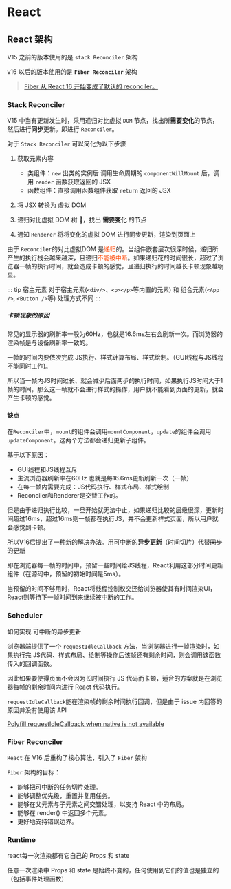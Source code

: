 # React

## React 架构

V15 之前的版本使用的是 `stack Reconciler` 架构   

v16 以后的版本使用的是 **`Fiber Reconciler`** 架构

> [Fiber 从 React 16 开始变成了默认的 reconciler。](https://zh-hans.reactjs.org/docs/codebase-overview.html#fiber-reconciler)

### Stack Reconciler

V15 中当有更新发生时，采用递归对比虚拟 `DOM` 节点，找出所**需要变化**的节点，然后进行**同步**更新。即进行 `Reconciler`。

对于 `Stack Reconciler` 可以简化为以下步骤

  1. 获取元素内容

     - 类组件：`new` 出类的实例后 调用生命周期的 `componentWillMount` 后，调用 `render` 函数获取返回的 JSX
     - 函数组件：直接调用函数组件获取 `return` 返回的 JSX

  2. 将 JSX 转换为 虚拟 DOM

  3. 递归对比虚拟 DOM 树 🌲，找出 **需要变化** 的节点

  4. 通知 `Renderer` 将将变化的虚拟 DOM 进行同步更新，渲染到页面上


由于 `Reconciler`的对比虚拟DOM 是<font color="#f40">递归</font>的。当组件嵌套层次很深时候，递归所产生的执行栈会越来越深，且递归<font color="#f40">不能被中断</font>。如果递归花的时间很长，超过了浏览器一帧的执行时间，就会造成卡顿的感觉，且递归执行的时间越长卡顿现象越明显。

::: tip 宿主元素
对于宿主元素(`<div/>`、`<p></p>`等内置的元素) 和 组合元素(`<App />`, `<Button />`等) 处理方式不同
:::


##### 卡顿现象的原因

常见的显示器的刷新率一般为60Hz，也就是16.6ms左右会刷新一次。而浏览器的渲染帧是与设备刷新率一致的。   

一帧的时间内要依次完成 JS执行、样式计算布局、样式绘制。（GUI线程与JS线程不能同时工作)。    

所以当一帧内JS时间过长、就会减少后面两步的执行时间，如果执行JS时间大于1帧的时间，那么这一帧就不会进行样式的操作，用户就不能看到页面的更新，就会产生卡顿的感觉。

<!-- 通常会产生卡顿感的页面都是有用户交互的，而用户交互就会触发JS事件

对于有页面重排重绘、JS计算、JS事件、CSS动画等逻辑处理的情况，浏览器会启用渲染主线程 -->

<!-- 一个主线程依次可以分为以下几个阶段：

- 处理用户输入/设定的操作
- 处理定时器，检测是否到达时间（执行对应的回调）
- 处理开始帧（Begin Frame）即每一帧的事件（例如，`window.resize`, `scroll` ...）
- 处理 `requestAnimationFrame`
- 处理 `Layout` 操作（解析DOM树、CSSOM树、生成渲染树等...）
- 进行 `Paint` 计算层级、获取节点尺寸位置信息等
- 当以上处理完后，一帧时间还有空闲阶段 -->
#### 缺点

在`Reconciler`中，`mount`的组件会调用`mountComponent`，`update`的组件会调用`updateComponent`。这两个方法都会递归更新子组件。

基于以下原因：

- GUI线程和JS线程互斥
- 主流浏览器刷新率在60Hz 也就是每16.6ms更新刷新一次（一帧）
- 在每一帧内需要完成：JS代码执行、样式布局、样式绘制
- Reconciler和Renderer是交替工作的。

但是由于递归执行比较，一旦开始就无法中止，如果递归比较的层级很深，更新时间超过16ms，超过16ms则一帧都在执行JS，并不会更新样式页面，所以用户就会感觉到卡顿。

所以V16后提出了一种新的解决办法。用可中断的**异步更新**（时间切片）代替~~同步的更新~~

即在浏览器每一帧的时间中，预留一些时间给JS线程，React利用这部分时间更新组件（在源码中，预留的初始时间是5ms）。

当预留的时间不够用时，React将线程控制权交还给浏览器使其有时间渲染UI，React则等待下一帧时间到来继续被中断的工作。

### Scheduler

如何实现 可中断的异步更新

浏览器端提供了一个 `requestIdleCallback` 方法，当浏览器进行一帧渲染时，如果执行完 JS代码、样式布局、绘制等操作后该帧还有剩余时间，则会调用该函数传入的回调函数。

因此如果要使得页面不会因为长时间执行 JS 代码而卡顿，适合的方案就是在浏览器每帧的剩余时间内进行 React 代码执行。

`requestIdleCallback`能在渲染帧的剩余时间执行回调，但是由于 issue 内回答的原因并没有使用该 API

[Polyfill requestIdleCallback when native is not available ](https://github.com/facebook/react/pull/8833)

### Fiber Reconciler

`React` 在 V16 后重构了核心算法，引入了 `Fiber` 架构

`Fiber` 架构的目标：
  
  - 能够把可中断的任务切片处理。
  - 能够调整优先级，重置并复用任务。
  - 能够在父元素与子元素之间交错处理，以支持 React 中的布局。
  - 能够在 render() 中返回多个元素。
  - 更好地支持错误边界。

### Runtime

react每一次渲染都有它自己的 Props 和 state

任意一次渲染中 Props 和 state 是始终不变的，任何使用到它们的值也是独立的（包括事件处理函数）